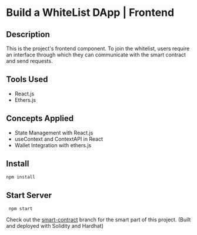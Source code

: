 # Build a WhiteList DApp | Frontend

## Description

This is the project's frontend component. To join the whitelist, users require an interface through which they can communicate with the smart contract and send requests.

## Tools Used

- React.js
- Ethers.js

## Concepts Applied

- State Management with React.js
- useContext and ContextAPI in React
- Wallet Integration with ethers.js

## Install

`npm install`

## Start Server

` npm start`

Check out the [smart-contract](https://github.com/masiedu4/whitelist-smart-contract-solidity-/tree/main) branch for the smart part of this project. (Built and deployed with Solidity and Hardhat)
